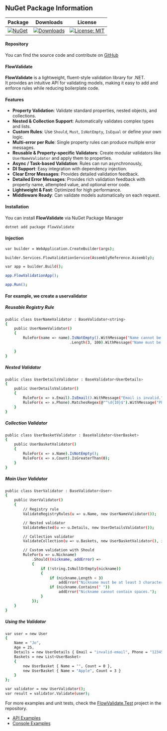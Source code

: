 ## NuGet Package Information

| Package | Downloads | License |
|---------|-----------|---------|
| [![NuGet](https://img.shields.io/nuget/v/FlowValidate)](https://www.nuget.org/packages/FlowValidate) | [![Downloads](https://img.shields.io/nuget/dt/FlowValidate)](https://www.nuget.org/packages/FlowValidate) | [![License: MIT](https://img.shields.io/badge/License-MIT-yellow.svg)](https://github.com/kadirdemirkaya/FlowValidate/blob/main/LICENSE.txt) |


#### Repository

You can find the source code and contribute on [GitHub](https://github.com/kadirdemirkaya/FlowValidate)


#### FlowValidate

**FlowValidate** is a lightweight, fluent-style validation library for .NET.  
It provides an intuitive API for validating models, making it easy to add and enforce rules while reducing boilerplate code.


#### Features

- **Property Validation**: Validate standard properties, nested objects, and collections.  
- **Nested & Collection Support**: Automatically validates complex types and lists.  
- **Custom Rules**: Use `Should`, `Must`, `IsNotEmpty`, `IsEqual` or define your own logic.  
- **Multi-error per Rule**: Single property rules can produce multiple error messages.  
- **Reusable & Property-specific Validators**: Create modular validators like `UserNameValidator` and apply them to properties.  
- **Async / Task-based Validation**: Rules can run asynchronously,
- **DI Support**: Easy integration with dependency injection.  
- **Clear Error Messages**: Provides detailed validation feedback.  
- **Detailed Error Messages**: Provides rich validation feedback with property name, attempted value, and optional error code.
- **Lightweight & Fast**: Optimized for high performance.  
- **Middleware Ready**: Can validate models automatically on each request.


#### Installation

You can install **FlowValidate** via NuGet Package Manager

```bash
dotnet add package FlowValidate
```


#### Injection

```bash
var builder = WebApplication.CreateBuilder(args);

builder.Services.FlowValidationService(AssemblyReference.Assembly); 

var app = builder.Build();

app.FlowValidationApp();

app.Run();
```

#### For example, we create a uservalidator 

##### Reusable Registry Rule
```bash
public class UserNameValidator : BaseValidator<string>
{
    public UserNameValidator()
    {
        RuleFor(name => name).IsNotEmpty().WithMessage("Name cannot be empty.")
                             .Length(3, 100).WithMessage("Name must be at least 3 characters.");

    }
}
```

##### Nested Validator
```bash
public class UserDetailsValidator : BaseValidator<UserDetails>
{
    public UserDetailsValidator()
    {
        RuleFor(x => x.Email).IsEmail().WithMessage("Email is invalid.");
        RuleFor(x => x.Phone).MatchesRegex(@"^\d{10}$").WithMessage("Phone must be 10 digits.");
    }
}
```

##### Collection Validator
```bash
public class UserBasketValidator : BaseValidator<UserBasket>
{
    public UserBasketValidator()
    {
        RuleFor(x => x.Name).IsNotEmpty();
        RuleFor(x => x.Count).IsGreaterThan(0);
    }
}
```

##### Main User Validator
```bash 
public class UserValidator : BaseValidator<User>
{
    public UserValidator()
    {
        // Registry rule
        ValidateRegistryRules(u => u.Name, new UserNameValidator());

        // Nested validator
        ValidateNested(u => u.Details, new UserDetailsValidator());

        // Collection validator
        ValidateCollection(u => u.Baskets, new UserBasketValidator(), item => item);

        // Custom validation with Should
        RuleFor(u => u.Nickname)
            .Should((nickname, addError) =>
            {
                if (!string.IsNullOrEmpty(nickname))
                {
                    if (nickname.Length < 3)
                        addError("Nickname must be at least 3 characters long.");
                    if (nickname.Contains(" "))
                        addError("Nickname cannot contain spaces.");
                }
            });
    }
}
```

##### Using the Validator
```bash
var user = new User
{
    Name = "Jo",
    Age = 25,
    Details = new UserDetails { Email = "invalid-email", Phone = "12345" },
    Baskets = new List<UserBasket>
    {
        new UserBasket { Name = "", Count = 0 },
        new UserBasket { Name = "Apple", Count = 3 }
    }
};

var validator = new UserValidator();
var result = validator.Validate(user);
```

For more examples and unit tests, check the [FlowValidate.Test](https://github.com/kadirdemirkaya/FlowValidate/tree/main/test/FlowValidate.Test) project in the repository.  

- [API Examples](https://github.com/kadirdemirkaya/FlowValidate/tree/main/test/FlowValidate.Api)  
- [Console Examples](https://github.com/kadirdemirkaya/FlowValidate/tree/main/test/FlowValidate.Console)



